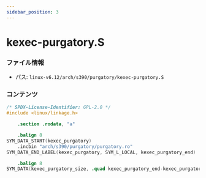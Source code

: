 ```yaml
---
sidebar_position: 3
---
```

# kexec-purgatory.S

### ファイル情報

- パス: `linux-v6.12/arch/s390/purgatory/kexec-purgatory.S`

### コンテンツ

```S
/* SPDX-License-Identifier: GPL-2.0 */
#include <linux/linkage.h>

	.section .rodata, "a"

	.balign	8
SYM_DATA_START(kexec_purgatory)
	.incbin	"arch/s390/purgatory/purgatory.ro"
SYM_DATA_END_LABEL(kexec_purgatory, SYM_L_LOCAL, kexec_purgatory_end)

	.balign	8
SYM_DATA(kexec_purgatory_size, .quad kexec_purgatory_end-kexec_purgatory)

```
